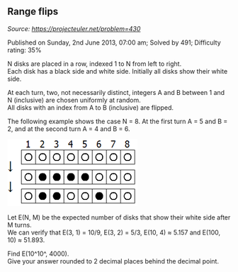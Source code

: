 Range flips
-----------

*Source: https://projecteuler.net/problem=430*

Published on Sunday, 2nd June 2013, 07:00 am; Solved by 491; Difficulty
rating: 35%

N disks are placed in a row, indexed 1 to N from left to right.\
 Each disk has a black side and white side. Initially all disks show
their white side.

At each turn, two, not necessarily distinct, integers A and B between 1
and N (inclusive) are chosen uniformly at random.\
 All disks with an index from A to B (inclusive) are flipped.

The following example shows the case N = 8. At the first turn A = 5 and
B = 2, and at the second turn A = 4 and B = 6.

![p430\_flips.gif](img/p430_flips.gif)

Let E(N, M) be the expected number of disks that show their white side
after M turns.\
 We can verify that E(3, 1) = 10/9, E(3, 2) = 5/3, E(10, 4) ≈ 5.157 and
E(100, 10) ≈ 51.893.

Find E(10^10^, 4000).\
 Give your answer rounded to 2 decimal places behind the decimal point.
